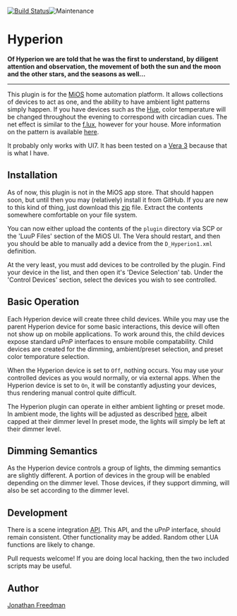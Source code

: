 [![Build Status](https://travis-ci.org/otakup0pe/hyperion.svg?branch=master)](https://travis-ci.org/otakup0pe/hyperion)![Maintenance](https://img.shields.io/maintenance/yes/2016.svg?maxAge=2592000)

# Hyperion

__Of Hyperion we are told that he was the first to understand, by diligent attention and observation, the movement of both the sun and the moon and the other stars, and the seasons as well...__

------

This plugin is for the [MiOS](http://www.mios.com/) home automation platform. It allows collections of devices to act as one, and the ability to have ambient light patterns simply happen. If you have devices such as the [Hue](http://www2.meethue.com/en-us/), color temperature will be changed throughout the evening to correspond with circadian cues. The net effect is similar to the [f.lux](https://justgetflux.com/), however for your house. More information on the pattern is available [here](https://github.com/otakup0pe/hyperion/wiki/Ambient-Lighting-Patterns).

It probably only works with UI7. It has been tested on a [Vera 3](http://getvera.com/controllers/vera3/) because that is what I have.

Installation
------------

As of now, this plugin is not in the MiOS app store. That should happen soon, but until then you may (relatively) install it from GitHub. If you are new to this kind of thing, just download this [zip](https://github.com/otakup0pe/hyperion/archive/master.zip) file. Extract the contents somewhere comfortable on your file system.

You can now either upload the contents of the `plugin` directory via SCP or the 'LuuP Files' section of the MiOS UI. The Vera should restart, and then you should be able to manually add a device from the `D_Hyperion1.xml` definition.

At the very least, you must add devices to be controlled by the plugin. Find your device in the list, and then open it's 'Device Selection' tab. Under the 'Control Devices' section, select the devices you wish to see controlled.

Basic Operation
---------------

Each Hyperion device will create three child devices. While you may use the parent Hyperion device for some basic interactions, this device will often not show up on mobile applications. To work around this, the child devices expose standard uPnP interfaces to ensure mobile compatability. Child devices are created for the dimming, ambient/preset selection, and preset color temporature selection.

When the Hyperion device is set to `Off`, nothing occurs. You may use your controlled devices as you would normally, or via external apps. When the Hyperion device is set to `On`, it will be constantly adjusting your devices, thus rendering manual control quite difficult.

The Hyperion plugin can operate in either ambient lighting or preset mode. In ambient mode, the lights will be adjusted as described [here](https://github.com/otakup0pe/hyperion/wiki/Ambient-Lighting-Patterns), albeit capped at their dimmer level In preset mode, the lights will simply be left at their dimmer level.

Dimming Semantics
------------------

As the Hyperion device controls a group of lights, the dimming semantics are slightly different. A portion of devices in the group will be enabled depending on the dimmer level. Those devices, if they support dimming, will also be set according to the dimmer level.

Development
-----------

There is a scene integration [API](https://github.com/otakup0pe/hyperion/wiki/Scene-Integration-API). This API, and the uPnP interface, should remain consistent. Other functionality may be added. Random other LUA functions are likely to change.

Pull requests welcome! If you are doing local hacking, then the two included scripts may be useful.

Author
------
[Jonathan Freedman](http://jonathanfreedman.bio/)
